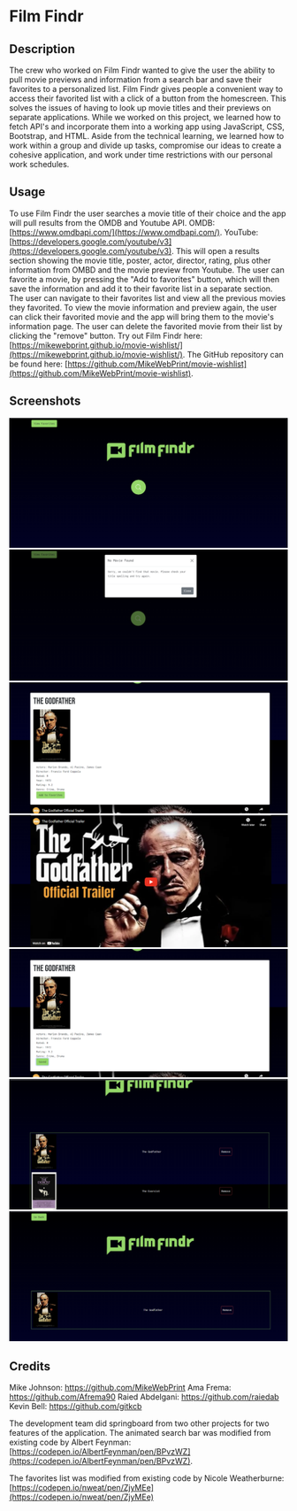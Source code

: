 # Film Findr

## Description
The crew who worked on Film Findr wanted to give the user the ability to pull movie previews and information from a search bar and save their favorites to a personalized list. Film Findr gives people a convenient way to access their favorited list with a click of a button from the homescreen. This solves the issues of having to look up movie titles and their previews on separate applications. While we worked on this project, we learned how to fetch API's and incorporate them into a working app using JavaScript, CSS, Bootstrap, and HTML. Aside from the technical learning, we learned how to work within a group and divide up tasks, compromise our ideas to create a cohesive application, and work under time restrictions with our personal work schedules. 

## Usage

To use Film Findr the user searches a movie title of their choice and the app will pull results from the OMDB and Youtube API. OMDB: [https://www.omdbapi.com/](https://www.omdbapi.com/). YouTube: [https://developers.google.com/youtube/v3](https://developers.google.com/youtube/v3).   This will open a results section showing the movie title, poster, actor, director, rating, plus other information from OMBD and the movie preview from Youtube. The user can favorite a movie, by pressing the "Add to favorites" button, which will then save the information and add it to their favorite list in a separate section. The user can navigate to their favorites list and view all the previous movies they favorited. To view the movie information and preview again, the user can click their favorited movie and the app will bring them to the movie's information page. The user can delete the favorited movie from their list by clicking the "remove" button. 
Try out Film Findr here:
[https://mikewebprint.github.io/movie-wishlist/](https://mikewebprint.github.io/movie-wishlist/).
The GitHub repository can be found here:
[https://github.com/MikeWebPrint/movie-wishlist](https://github.com/MikeWebPrint/movie-wishlist).

## Screenshots

![Main screen of Film Findr](assets/images/main-screen.png)
![Invalid search modal](assets/images/invalid-search.png)
![Search results from the OMDB API](assets/images/search-results.png)
![Movie preview from the Youtube API](assets/images/video.png)
![Shows the movie being saved to favorites](assets/images/saved-favorite.png)
![Favorite list](assets/images/favorites-list.png)
![Favorite Removed from list](assets/images/favorite-removed.png)

## Credits

Mike Johnson: https://github.com/MikeWebPrint
Ama Frema: https://github.com/Afrema90
Raied Abdelgani: https://github.com/raiedab
Kevin Bell: https://github.com/gitkcb

The development team did springboard from two other projects for two features of the application. 
The animated search bar was modified from existing code by Albert Feynman: [https://codepen.io/AlbertFeynman/pen/BPvzWZ](https://codepen.io/AlbertFeynman/pen/BPvzWZ).

The favorites list was modified from existing code by Nicole Weatherburne: [https://codepen.io/nweat/pen/ZjyMEe](https://codepen.io/nweat/pen/ZjyMEe)